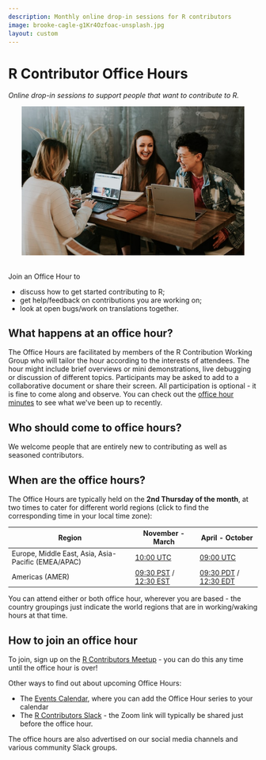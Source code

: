 ```yaml
---
description: Monthly online drop-in sessions for R contributors
image: brooke-cagle-g1Kr4Ozfoac-unsplash.jpg
layout: custom
---
```


# R Contributor Office Hours

*Online drop-in sessions to support people that want to contribute to R.*

<center><img src="brooke-cagle-g1Kr4Ozfoac-unsplash.jpg" alt="Three people laughing together as they sit around a table with laptops, notebooks and drinks." width="450"/></center>

<br>Join an Office Hour to

-   discuss how to get started contributing to R;
-   get help/feedback on contributions you are working on;
-   look at open bugs/work on translations together.

## What happens at an office hour?

The Office Hours are facilitated by members of the R Contribution Working Group who will tailor the hour according to the interests of attendees. The hour might include brief overviews or mini demonstrations, live debugging or discussion of different topics. Participants may be asked to add to a collaborative document or share their screen. All participation is optional - it is fine to come along and observe. You can check out the [office hour minutes](https://github.com/r-devel/rcontribution/tree/main/office_hours) to see what we've been up to recently.

## Who should come to office hours?

We welcome people that are entirely new to contributing as well as seasoned contributors.

## When are the office hours?

The Office Hours are typically held on the **2nd Thursday of the month**, at two times to cater for different world regions (click to find the corresponding time in your local time zone):

| Region                                              | November - March                                                                                 | April - October                                                                                  |
|--------------|-----------------------------|-----------------------------|
| Europe, Middle East, Asia, Asia-Pacific (EMEA/APAC) | [10:00 UTC](www.timebie.com/std/utc.php?q=10)                                                    | [09:00 UTC](www.timebie.com/std/utc.php?q=9.5)                                                   |
| Americas (AMER)                                     | [09:30 PST](www.timebie.com/std/pst.php?q=9.5) / [12:30 EST](www.timebie.com/std/est.php?q=12.5) | [09:30 PDT](www.timebie.com/std/pdt.php?q=9.5) / [12:30 EDT](www.timebie.com/std/est.php?q=12.5) |

You can attend either or both office hour, wherever you are based - the country groupings just indicate the world regions that are in working/waking hours at that time.

## How to join an office hour

To join, sign up on the [R Contributors Meetup](https://www.meetup.com/r-contributors) - you can do this any time until the office hour is over!

Other ways to find out about upcoming Office Hours:

 - The [Events Calendar](/events), where you can add the Office Hour series to your calendar
 - The [R Contributors Slack](/slack) - the Zoom link will typically be shared just before the office hour.
 
The office hours are also advertised on our social media channels and various community Slack groups.